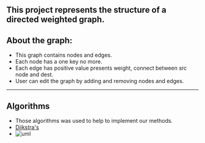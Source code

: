 This project represents the structure of a directed weighted graph.
---
## About the graph:
- This graph contains nodes and edges.
-  Each node has a one key no more.
-  Each edge has positive value presents weight, connect between src node and dest.
-  User can edit the graph by adding and removing nodes and edges.
---
## Algorithms
- Those algorithms was used to help to implement our methods.
- [Dijkstra's](https://en.wikipedia.org/wiki/Dijkstra%27s_algorithm)
- ![uml](https://user-images.githubusercontent.com/93886878/147571824-756e5eb0-9270-45b4-9fe7-9e2589364849.png)
